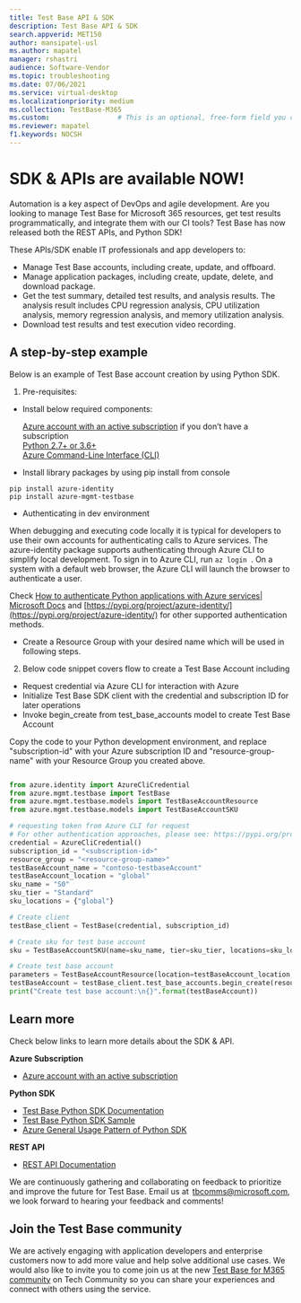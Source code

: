```yaml
---
title: Test Base API & SDK
description: Test Base API & SDK
search.appverid: MET150
author: mansipatel-usl
ms.author: mapatel
manager: rshastri
audience: Software-Vendor
ms.topic: troubleshooting
ms.date: 07/06/2021
ms.service: virtual-desktop
ms.localizationpriority: medium
ms.collection: TestBase-M365
ms.custom:                 # This is an optional, free-form field you can use to define your own collection of articles. If you have more than one value, format as a bulleted list. This field truncates to something like 144 characters (inclusive of spaces) so keep it short.
ms.reviewer: mapatel
f1.keywords: NOCSH
---
```


# SDK & APIs are available NOW!

Automation is a key aspect of DevOps and agile development. Are you looking to manage Test Base for Microsoft 365 resources, get test results programmatically, and integrate them with our CI tools? Test Base has now released both the REST APIs, and Python SDK!  
 

These APIs/SDK enable IT professionals and app developers to: 

- Manage Test Base accounts, including create, update, and offboard. 
- Manage application packages, including create, update, delete, and download package. 
- Get the test summary, detailed test results, and analysis results. The analysis result includes CPU regression analysis, CPU utilization analysis, memory regression analysis, and memory utilization analysis. 
- Download test results and test execution video recording.  

 

## A step-by-step example 

Below is an example of Test Base account creation by using Python SDK. 

1. Pre-requisites: 

- Install below required components: 

    [Azure account with an active subscription](https://azure.microsoft.com/free/?utm_source=campaign&utm_campaign=python-dev-center&mktingSource=environment-setup) if you don’t have a subscription<br>
    [Python 2.7+ or 3.6+](https://www.python.org/downloads)<br>
    [Azure Command-Line Interface (CLI)](https://docs.microsoft.com/en-us/cli/azure/install-azure-cli) <br>

- Install library packages by using pip install from console 

```
pip install azure-identity 
pip install azure-mgmt-testbase	 
```

- Authenticating in dev environment 

When debugging and executing code locally it is typical for developers to use their own accounts for authenticating calls to Azure services. The azure-identity package supports authenticating through Azure CLI to simplify local development. To sign in to Azure CLI, run ```az login ```. On a system with a default web browser, the Azure CLI will launch the browser to authenticate a user. 

Check [How to authenticate Python applications with Azure services| Microsoft Docs](https://docs.microsoft.com/en-us/azure/developer/python/azure-sdk-authenticate)  and [https://pypi.org/project/azure-identity/](https://pypi.org/project/azure-identity/) for other supported authentication methods. 

 - Create a Resource Group with your desired name which will be used in following steps. 

2. Below code snippet covers flow to create a Test Base Account including 

- Request credential via Azure CLI for interaction with Azure 
- Initialize Test Base SDK client with the credential and subscription ID for later operations 
- Invoke begin_create from test_base_accounts model to create Test Base Account 

Copy the code to your Python development environment, and replace "subscription-id" with your Azure subscription ID and "resource-group-name" with your Resource Group you created above. 

 
```python

from azure.identity import AzureCliCredential
from azure.mgmt.testbase import TestBase
from azure.mgmt.testbase.models import TestBaseAccountResource
from azure.mgmt.testbase.models import TestBaseAccountSKU

# requesting token from Azure CLI for request
# For other authentication approaches, please see: https://pypi.org/project/azure-identity/
credential = AzureCliCredential()
subscription_id = "<subscription-id>"
resource_group = "<resource-group-name>"
testBaseAccount_name = "contoso-testbaseAccount"
testBaseAccount_location = "global"
sku_name = "S0"
sku_tier = "Standard"
sku_locations = {"global"}

# Create client
testBase_client = TestBase(credential, subscription_id)

# Create sku for test base account
sku = TestBaseAccountSKU(name=sku_name, tier=sku_tier, locations=sku_locations)

# Create test base account
parameters = TestBaseAccountResource(location=testBaseAccount_location, sku=sku)
testBaseAccount = testBase_client.test_base_accounts.begin_create(resource_group, testBaseAccount_name, parameters).result()
print("Create test base account:\n{}".format(testBaseAccount))

```


## Learn more 

Check below links to learn more details about the SDK & API. 

**Azure Subscription** 

- [Azure account with an active subscription](https://azure.microsoft.com/free/?utm_source=campaign&utm_campaign=python-dev-center&mktingSource=environment-setup) 

**Python SDK** 

- [Test Base Python SDK Documentation](https://docs.microsoft.com/en-us/python/api/overview/azure/mgmt-testbase-readme?view=azure-python-preview)
- [Test Base Python SDK Sample](https://aka.ms/testbase-sample-py) 
- [Azure General Usage Pattern of Python SDK](https://docs.microsoft.com/en-us/azure/developer/python/azure-sdk-overview#provision-and-manage-azure-resources-with-management-libraries) 

**REST API**  

- [REST API Documentation](https://aka.ms/testbase-api)  

We are continuously gathering and collaborating on feedback to prioritize and improve the future for Test Base. Email us at  tbcomms@microsoft.com, we look forward to hearing your feedback and comments! 

## Join the Test Base community 

We are actively engaging with application developers and enterprise customers now to add more value and help solve additional use cases. We would also like to invite you to come join us at the new [Test Base for M365 community](https://techcommunity.microsoft.com/t5/update-staging-lab/ct-p/UpdateStagingLab) on Tech Community so you can share your experiences and connect with others using the service. 